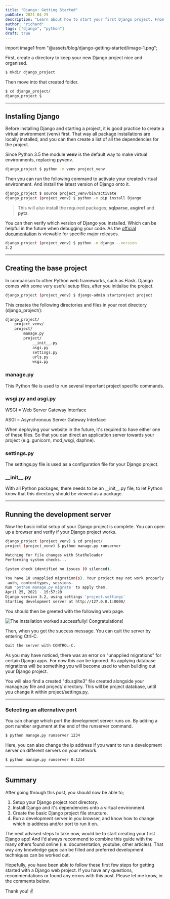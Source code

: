 ```yaml
---
title: "Django: Getting Started"
pubDate: 2021-04-25
description: "Learn about how to start your first Django project. From installation, to setting up the file structure, and how to run a server locally to view on your browser."
author: "richard"
tags: ["django", "python"]
draft: true
---
```


import image1 from "@assets/blog/django-getting-started/image-1.png";

First, create a directory to keep your new Django project nice and organised.

```sh
$ mkdir django_project
```

Then move into that created folder.

```sh
$ cd django_project/
django_project $
```

---

## Installing Django

Before installing Django and starting a project, it is good practice to create a virtual environment (venv) first. That way all package installations are locally installed, and you can then create a list of all the dependencies for the project.

Since Python 3.5 the module **venv** is the default way to make virtual environments, replacing pyvenv.

```sh
django_project $ python -m venv project_venv
```

Then you can run the following command to activate your created virtual environment. And install the latest version of Django onto it.

```sh
django_project $ source project_venv/bin/activate
django_project (project_venv) $ python -m pip install Django
```

> This will also install the required packages; **sqlparse**, **asgiref** and **pytz**.

You can then verify which version of Django you installed. Which can be helpful in the future when debugging your code. As the [official documentation](https://docs.djangoproject.com/en/3.2/) is viewable for specific major releases.

```sh
django_project (project_venv) $ python -m django --version
3.2
```

---

## Creating the base project

In comparison to other Python web frameworks, such as Flask. Django comes with some very useful setup files, after you initialise the project.

```sh
django_project (project_venv) $ django-admin startproject project
```

This creates the following directories and files in your root directory (django_project/):

```sh
django_project/
    project_venv/
    project/
        manage.py
        project/
            __init__.py
            asgi.py
            settings.py
            urls.py
            wsgi.py
```

### manage.py

This Python file is used to run several important project specific commands.

### wsgi.py and asgi.py

WSGI = Web Server Gateway Interface

ASGI = Asynchronous Server Gateway Interface

When deploying your website in the future, it's required to have either one of these files. So that you can direct an application server towards your project (e.g. gunicorn, mod_wsgi, daphne).

### settings.py

The settings.py file is used as a configuration file for your Django project.

### \_\_init\_\_.py

With all Python packages, there needs to be an \_\_init\_\_.py file, to let Python know that this directory should be viewed as a package.

---

## Running the development server

Now the basic initial setup of your Django project is complete. You can open up a browser and verify if your Django project works.

```sh
django_project (project_venv) $ cd project/
project (project_venv) $ python manage.py runserver

Watching for file changes with StatReloader
Performing system checks...

System check identified no issues (0 silenced).

You have 18 unapplied migration(s). Your project may not work properly until you apply the migrations for app(s): admin,
 auth, contenttypes, sessions.
Run 'python manage.py migrate' to apply them.
April 25, 2021 - 15:57:20
Django version 3.2, using settings 'project.settings'
Starting development server at http://127.0.0.1:0000/
```

You should then be greeted with the following web page.

<img
  src={image1.src}
  alt="The installation worked successfully! Congratulations!"
/>

Then, when you get the success message. You can quit the server by entering Ctrl-C.

```sh
Quit the server with CONTROL-C.
```

As you may have noticed, there was an error on "unapplied migrations" for certain Django apps. For now this can be ignored. As applying database migrations will be something you will become used to when building out your Django project.

You will also find a created "db.sqlite3" file created alongside your manage.py file and project/ directory. This will be project database, until you change it within project/settings.py.

---

### Selecting an alternative port

You can change which port the development server runs on. By adding a port number argument at the end of the runserver command.

```sh
$ python manage.py runserver 1234
```

Here, you can also change the ip address if you want to run a development server on different servers on your network.

```sh
$ python manage.py runserver 0:1234
```

---

## Summary

After going through this post, you should now be able to;

1. Setup your Django project root directory.
2. Install Django and it's dependencies onto a virtual environment.
3. Create the basic Django project file structure.
4. Run a development server in you browser, and know how to change which ip address and/or port to run it on.

The next advised steps to take now, would be to start creating your first Django app! And I'd always recommend to combine this guide with the many others found online (i.e. documentation, youtube, other articles). That way any knowledge gaps can be filled and preferred development techniques can be worked out.

Hopefully, you have been able to follow these first few steps for getting started with a Django web project. If you have any questions, recommendations or found any errors with this post. Please let me know, in the comments below.

Thank you! ✌
